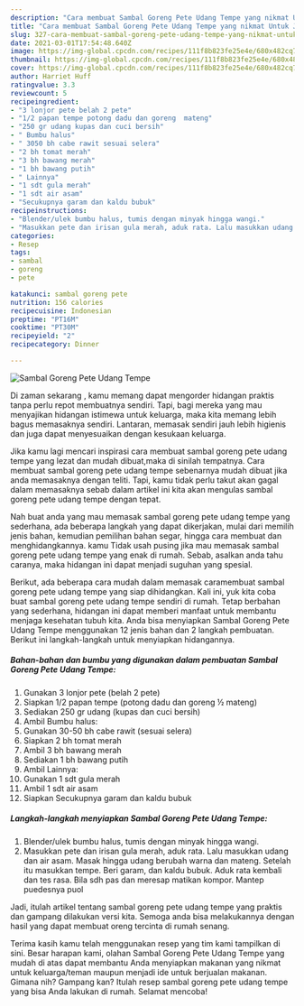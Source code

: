 ```yaml
---
description: "Cara membuat Sambal Goreng Pete Udang Tempe yang nikmat Untuk Jualan"
title: "Cara membuat Sambal Goreng Pete Udang Tempe yang nikmat Untuk Jualan"
slug: 327-cara-membuat-sambal-goreng-pete-udang-tempe-yang-nikmat-untuk-jualan
date: 2021-03-01T17:54:48.640Z
image: https://img-global.cpcdn.com/recipes/111f8b823fe25e4e/680x482cq70/sambal-goreng-pete-udang-tempe-foto-resep-utama.jpg
thumbnail: https://img-global.cpcdn.com/recipes/111f8b823fe25e4e/680x482cq70/sambal-goreng-pete-udang-tempe-foto-resep-utama.jpg
cover: https://img-global.cpcdn.com/recipes/111f8b823fe25e4e/680x482cq70/sambal-goreng-pete-udang-tempe-foto-resep-utama.jpg
author: Harriet Huff
ratingvalue: 3.3
reviewcount: 5
recipeingredient:
- "3 lonjor pete belah 2 pete"
- "1/2 papan tempe potong dadu dan goreng  mateng"
- "250 gr udang kupas dan cuci bersih"
- " Bumbu halus"
- " 3050 bh cabe rawit sesuai selera"
- "2 bh tomat merah"
- "3 bh bawang merah"
- "1 bh bawang putih"
- " Lainnya"
- "1 sdt gula merah"
- "1 sdt air asam"
- "Secukupnya garam dan kaldu bubuk"
recipeinstructions:
- "Blender/ulek bumbu halus, tumis dengan minyak hingga wangi."
- "Masukkan pete dan irisan gula merah, aduk rata. Lalu masukkan udang dan air asam. Masak hingga udang berubah warna dan mateng. Setelah itu masukkan tempe. Beri garam, dan kaldu bubuk. Aduk rata kembali dan tes rasa. Bila sdh pas dan meresap matikan kompor. Mantep puedesnya puol"
categories:
- Resep
tags:
- sambal
- goreng
- pete

katakunci: sambal goreng pete 
nutrition: 156 calories
recipecuisine: Indonesian
preptime: "PT16M"
cooktime: "PT30M"
recipeyield: "2"
recipecategory: Dinner

---
```



![Sambal Goreng Pete Udang Tempe](https://img-global.cpcdn.com/recipes/111f8b823fe25e4e/680x482cq70/sambal-goreng-pete-udang-tempe-foto-resep-utama.jpg)

Di zaman  sekarang , kamu memang dapat mengorder hidangan praktis tanpa perlu repot membuatnya sendiri. Tapi, bagi mereka yang mau menyajikan hidangan istimewa untuk keluarga, maka kita memang lebih bagus memasaknya sendiri. Lantaran, memasak sendiri jauh lebih higienis dan juga dapat menyesuaikan dengan kesukaan keluarga.

Jika kamu lagi mencari inspirasi cara membuat sambal goreng pete udang tempe yang lezat dan mudah dibuat,maka di sinilah tempatnya. Cara membuat sambal goreng pete udang tempe  sebenarnya mudah dibuat jika anda memasaknya dengan teliti. Tapi, kamu tidak perlu takut akan gagal dalam memasaknya 
sebab dalam artikel ini kita akan mengulas sambal goreng pete udang tempe dengan tepat.  



Nah buat anda yang mau memasak sambal goreng pete udang tempe yang sederhana, ada beberapa langkah yang dapat dikerjakan, mulai dari memilih jenis bahan, kemudian pemilihan bahan segar, hingga cara membuat dan menghidangkannya. kamu Tidak usah pusing jika mau memasak sambal goreng pete udang tempe yang enak di rumah. Sebab, asalkan anda  tahu caranya, maka hidangan ini dapat menjadi suguhan yang spesial.

Berikut, ada beberapa cara mudah dalam memasak caramembuat sambal goreng pete udang tempe yang siap dihidangkan. Kali ini, yuk kita coba buat sambal goreng pete udang tempe sendiri di rumah. Tetap berbahan yang sederhana, hidangan ini dapat memberi manfaat untuk membantu menjaga kesehatan tubuh kita. Anda bisa menyiapkan Sambal Goreng Pete Udang Tempe menggunakan 12 jenis bahan dan 2 langkah pembuatan. Berikut ini langkah-langkah untuk menyiapkan hidangannya.

<!--inarticleads1-->

##### Bahan-bahan dan bumbu yang digunakan dalam pembuatan Sambal Goreng Pete Udang Tempe:

1. Gunakan 3 lonjor pete (belah 2 pete)
1. Siapkan 1/2 papan tempe (potong dadu dan goreng ½ mateng)
1. Sediakan 250 gr udang (kupas dan cuci bersih)
1. Ambil  Bumbu halus:
1. Gunakan  30-50 bh cabe rawit (sesuai selera)
1. Siapkan 2 bh tomat merah
1. Ambil 3 bh bawang merah
1. Sediakan 1 bh bawang putih
1. Ambil  Lainnya:
1. Gunakan 1 sdt gula merah
1. Ambil 1 sdt air asam
1. Siapkan Secukupnya garam dan kaldu bubuk




<!--inarticleads2-->

##### Langkah-langkah menyiapkan Sambal Goreng Pete Udang Tempe:

1. Blender/ulek bumbu halus, tumis dengan minyak hingga wangi.
1. Masukkan pete dan irisan gula merah, aduk rata. Lalu masukkan udang dan air asam. Masak hingga udang berubah warna dan mateng. Setelah itu masukkan tempe. Beri garam, dan kaldu bubuk. Aduk rata kembali dan tes rasa. Bila sdh pas dan meresap matikan kompor. Mantep puedesnya puol




Jadi, itulah artikel tentang  sambal goreng pete udang tempe  yang praktis dan gampang dilakukan versi kita. Semoga anda bisa melakukannya dengan hasil yang dapat membuat oreng tercinta di rumah senang. 

Terima kasih kamu telah menggunakan resep yang tim kami tampilkan di sini. Besar harapan kami, olahan  Sambal Goreng Pete Udang Tempe yang mudah di atas dapat membantu Anda menyiapkan makanan yang nikmat untuk keluarga/teman maupun menjadi ide untuk berjualan makanan. Gimana nih? Gampang kan? Itulah resep sambal goreng pete udang tempe yang bisa Anda lakukan di rumah. Selamat mencoba!

